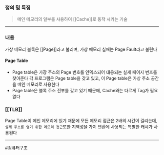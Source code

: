 ### 정의 및 특징
>메인 메모리의 일부를 사용하여 [[Cache]]로 동작 시키는 기술
---
###  내용
가상 메모리 블록은 [[Page]]라고 불리며, 가상 메모리 실패는 Page Fault라고 불린다

#### Page Table
- Page table은 가장 주소의 Page 번호롤 인덱스되어 대응되는 실제 페이지 번호를 찾아준다
	각 프로그램은 Page table을 갖고 있고, 이 Page table은 가상 주소 공간을 메인 메모리로 사용한다
- Page table은 블록 주소 전부를 갖고 있기 때문에, Cache와는 다르게 Tag가 필요없다

### [[TLB]]
Page Table이 메인 메모리에 있기 때문에 모든 메모리 접근은 2배의 시간이 걸리는데, `실제 주소를 얻기 위한 메모리 접근`또한 지역성을 가져 변환에 사용되는 특별한 캐시가 사용된다


---
#컴퓨터구조 